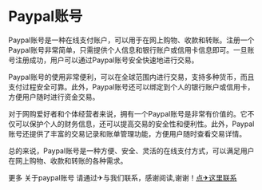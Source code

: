# Paypal账号

Paypal账号是一种在线支付账户，可以用于在网上购物、收款和转账。注册一个Paypal账号非常简单，只需提供个人信息和银行账户或信用卡信息即可。一旦账号注册成功，用户可以通过Paypal账号安全快速地进行交易。

Paypal账号的使用非常便利，可以在全球范围内进行交易，支持多种货币，而且支付过程安全可靠。此外，Paypal账号还可以绑定到个人的银行账户或信用卡，方便用户随时进行资金交易。

对于网购爱好者和个体经营者来说，拥有一个Paypal账号是非常有价值的。它不仅可以保护个人的财务信息，还可以提高交易的安全性和便利性。此外，Paypal账号还提供了丰富的交易记录和账单管理功能，方便用户随时查看交易详情。

总的来说，Paypal账号是一种方便、安全、灵活的在线支付方式，可以满足用户在网上购物、收款和转账的各种需求。

更多 关于paypal账号 请通过✈与我们联系，感谢阅读,谢谢！[点✈这里联系](https://t.me/jsksbsjsjp)